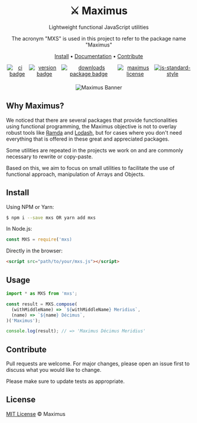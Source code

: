 <div align="center">
  <h1>⚔️ Maximus</h1>

  <p>Lightweight functional JavaScript utilities</p>

  <p>The acronym "MXS" is used in this project to refer to the package name "Maximus"</p>

  <p><a href="#install">Install</a> • <a href="https://helderburato.github.io/maximus/#/">Documentation</a> • <a href="#contribute">Contribute</a></p>

  <div style="display: flex; margin-bottom: 20px; justify-content: center;">
    <a style="margin: 0 2px;" href="https://github.com/helderburato/maximus/actions/workflows/ci.yml">
      <img src="https://github.com/helderburato/maximus/actions/workflows/ci.yml/badge.svg" alt="ci badge">
    </a>
    <a style="margin: 0 2px;" href="https://npmjs.com/package/mxs">
      <img src="https://img.shields.io/npm/v/mxs.svg" alt="version badge">
    </a>
    <a style="margin: 0 2px;" href="http://www.npmtrends.com/mxs">
      <img src="https://img.shields.io/npm/dm/mxs.svg" alt="downloads package badge">
    </a>
    <a style="margin: 0 2px;" href="https://github.com/helderburato/maximus/blob/main/LICENSE">
      <img src="https://img.shields.io/npm/l/maximus.svg" alt="maximus license">
    </a>
    <a style="margin: 0 2px;" href="http://standardjs.com">
      <img src="https://img.shields.io/badge/code%20style-standard-brightgreen.svg" alt="js-standard-style">
    </a>
  </div>

  <img src="https://raw.githubusercontent.com/helderburato/maximus/main/banner.jpg" alt="Maximus Banner" />
</div>

## Why Maximus?

We noticed that there are several packages that provide functionalities using functional programming, the Maximus objective is not to overlay robust tools like [Ramda](https://ramdajs.com/) and [Lodash](https://lodash.com/), but for cases where you don't need everything that is offered in these great and appreciated packages.

Some utilities are repeated in the projects we work on and are commonly necessary to rewrite or copy-paste.

Based on this, we aim to focus on small utilities to facilitate the use of functional approach, manipulation of Arrays and Objects.

## Install

Using NPM or Yarn:

```sh
$ npm i --save mxs OR yarn add mxs
```

In Node.js:

```javascript
const MXS = require('mxs)
```

Directly in the browser:

```html
<script src="path/to/your/mxs.js"></script>
```

## Usage

```javascript
import * as MXS from 'mxs';

const result = MXS.compose(
  (withMiddleName) => `${withMiddleName} Meridius`,
  (name) => `${name} Décimus`,
)('Maximus');

console.log(result); // => 'Maximus Décimus Meridius'
```

## Contribute

Pull requests are welcome. For major changes, please open an issue first to discuss what you would like to change.

Please make sure to update tests as appropriate.

## License

[MIT License](LICENSE) © Maximus
